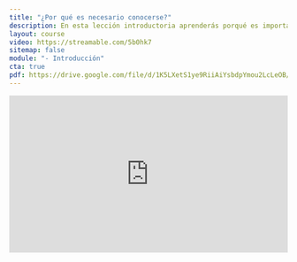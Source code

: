 ```yaml
---
title: "¿Por qué es necesario conocerse?"
description: En esta lección introductoria aprenderás porqué es importante conocerse para gestionar las emociones y reducir el estrés. Puedes descargar el programa y la bibliografía del curso en el siguiente enlace.
layout: course
video: https://streamable.com/5b0hk7
sitemap: false
module: "- Introducción"
cta: true
pdf: https://drive.google.com/file/d/1K5LXetS1ye9RiiAiYsbdpYmou2LcLeOB/view?usp=share_link
---
```


<div style="width:100%;height:0px;position:relative;padding-bottom:56.250%;"><iframe src="https://streamable.com/e/03iaps" frameborder="0" width="100%" height="100%" allowfullscreen style="width:100%;height:100%;position:absolute;left:0px;top:0px;overflow:hidden;"></iframe></div>






